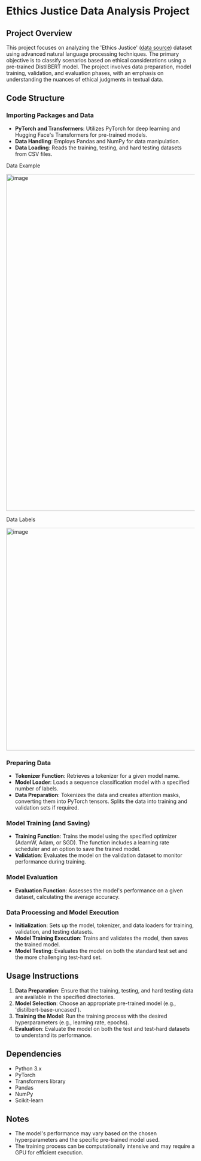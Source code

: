 # Ethics Justice Data Analysis Project

## Project Overview

This project focuses on analyzing the 'Ethics Justice' ([data source](https://github.com/hendrycks/ethics)) dataset using advanced natural language processing techniques. The primary objective is to classify scenarios based on ethical considerations using a pre-trained DistilBERT model. The project involves data preparation, model training, validation, and evaluation phases, with an emphasis on understanding the nuances of ethical judgments in textual data.

## Code Structure

### Importing Packages and Data

- **PyTorch and Transformers**: Utilizes PyTorch for deep learning and Hugging Face's Transformers for pre-trained models.
- **Data Handling**: Employs Pandas and NumPy for data manipulation.
- **Data Loading**: Reads the training, testing, and hard testing datasets from CSV files.

Data Example

<img width="899" alt="image" src="https://github.com/dchlseo/Data-Science-Portfolio/assets/70427747/55809d86-67b1-4fd6-80e6-050cc21198d8">

Data Labels

<img width="594" alt="image" src="https://github.com/dchlseo/Data-Science-Portfolio/assets/70427747/c3ae6eb5-85c9-4510-9ac4-35b0945dc3f1">



### Preparing Data

- **Tokenizer Function**: Retrieves a tokenizer for a given model name.
- **Model Loader**: Loads a sequence classification model with a specified number of labels.
- **Data Preparation**: Tokenizes the data and creates attention masks, converting them into PyTorch tensors. Splits the data into training and validation sets if required.

### Model Training (and Saving)

- **Training Function**: Trains the model using the specified optimizer (AdamW, Adam, or SGD). The function includes a learning rate scheduler and an option to save the trained model.
- **Validation**: Evaluates the model on the validation dataset to monitor performance during training.

### Model Evaluation

- **Evaluation Function**: Assesses the model's performance on a given dataset, calculating the average accuracy.

### Data Processing and Model Execution

- **Initialization**: Sets up the model, tokenizer, and data loaders for training, validation, and testing datasets.
- **Model Training Execution**: Trains and validates the model, then saves the trained model.
- **Model Testing**: Evaluates the model on both the standard test set and the more challenging test-hard set.

## Usage Instructions

1. **Data Preparation**: Ensure that the training, testing, and hard testing data are available in the specified directories.
2. **Model Selection**: Choose an appropriate pre-trained model (e.g., 'distilbert-base-uncased').
3. **Training the Model**: Run the training process with the desired hyperparameters (e.g., learning rate, epochs).
4. **Evaluation**: Evaluate the model on both the test and test-hard datasets to understand its performance.

## Dependencies

- Python 3.x
- PyTorch
- Transformers library
- Pandas
- NumPy
- Scikit-learn

## Notes

- The model's performance may vary based on the chosen hyperparameters and the specific pre-trained model used.
- The training process can be computationally intensive and may require a GPU for efficient execution.
